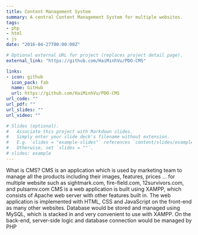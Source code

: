 ```yaml
---
title: Content Management System
summary: A central Content Management System for multiple websites.
tags:
- php
- html
- js
date: "2016-04-27T00:00:00Z"

# Optional external URL for project (replaces project detail page).
external_link: "https://github.com/HaiMinhVu/PDO-CMS"

links:
- icon: github
  icon_pack: fab
  name: GitHub
  url: https://github.com/HaiMinhVu/PDO-CMS
url_code: ""
url_pdf: ""
url_slides: ""
url_video: ""

# Slides (optional).
#   Associate this project with Markdown slides.
#   Simply enter your slide deck's filename without extension.
#   E.g. `slides = "example-slides"` references `content/slides/example-slides.md`.
#   Otherwise, set `slides = ""`.
# slides: example
---
```


What is CMS?
CMS is an application which is used by marketing team to manage all the products including their images, features, prices ... for multiple website such as sightmark.com, fire-field.com, 12survivors.com, and pulsarnv.com
CMS is a web application is built using XAMPP, which consists of Apache web server with other features built in. The web application is implemented with HTML, CSS and JavaScript on the front-end as many other websites. Database would be stored and managed using MySQL, which is stacked in and very convenient to use with XAMPP. On the back-end, server-side logic and database connection would be managed by PHP


